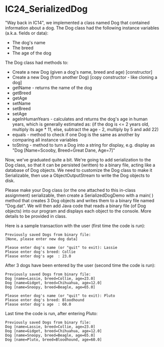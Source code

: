 # IC24_SerializedDog

"Way back in IC14", we implemented a class named Dog that contained information about a dog.  The Dog class had the following instance variables (a.k.a. fields or data):


* The dog's name
* The breed
* The age of the dog


 

The Dog class had methods to:


* Create a new Dog (given a dog's name, breed and age) [constructor]
* Create a new Dog (from another Dog) [copy constructor - like cloning a dog]
* getName - returns the name of the dog
* getBreed
* getAge
* setName
* setBreed
* setAge
* ageInHumanYears - calculates and returns the dog's age in human years, which is generally estimated as: (if the dog is <= 2 years old, multiply its age * 11, else, subtract the age - 2, multiply by 5 and add 22)
* equals - method to check if one Dog is the same as another by comparing all instance variables
* toString - method to turn a Dog into a string for display, e.g. display as "Dog [Name=Scooby, Breed=Great Dane, Age=7]"


Now, we've graduated quite a bit.  We're going to add serialization to the Dog class, so that it can be persisted (written) to a binary file, acting like a database of Dog objects.  We need to customize the Dog class to make it Serializable, then use a ObjectOutputStream to write the Dog objects to disk.


Please make your Dog class (or the one attached to this in-class assignment) serializable, then create a SerializedDogDemo with a main( ) method that creates 3 Dog objects and writes them to a binary file named "Dog.dat".  We will then add Java code that reads a binary file (of Dog objects) into our program and displays each object to the console.  More details to be provided in class.

Here is a sample transaction with the user (first time the code is run):

```
Previously saved Dogs from binary file:
[None, please enter new dog data]

Please enter dog's name (or "quit" to exit): Lassie
Please enter dog's breed: Collie
Please enter dog's age  : 23.0
```
After 3 dogs have been entered by the user (second time the code is run):
```
Previously saved Dogs from binary file:
Dog [name=Lassie, breed=Collie, age=23.0]
Dog [name=Gidget, breed=Chihuahua, age=12.0]
Dog [name=Snoopy, breed=Beagle, age=65.0]

Please enter dog's name (or "quit" to exit): Pluto
Please enter dog's breed: Bloodhound
Please enter dog's age  : 60.0
```
Last time the code is run, after entering Pluto:
```
Previously saved Dogs from binary file:
Dog [name=Lassie, breed=Collie, age=23.0]
Dog [name=Gidget, breed=Chihuahua, age=12.0]
Dog [name=Snoopy, breed=Beagle, age=65.0]
Dog [name=Pluto, breed=Bloodhound, age=60.0] 
```
